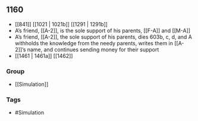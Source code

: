 ## 1160
- [[841]] [[1021 | 1021b]] [[1291 | 1291b]] 
- A’s friend, [[A-2]], is the sole support of his parents, [[F-A]] and [[M-A]]
- A’s friend, [[A-2]], the sole support of his parents, dies 603b, c, d, and A withholds the knowledge from the needy parents, writes them in [[A-2]]’s name, and continues sending money for their support
- [[1461 | 1461a]] [[1462]] 


### Group
- [[Simulation]]

### Tags
- #Simulation

